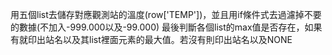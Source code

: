 用五個list去儲存對應觀測站的溫度(row['TEMP'])，並且用if條件式去過濾掉不要的數據(不加入-999.000以及-99.000)
最後判斷各個list的max值是否存在，如果有就印出站名以及其list裡面元素的最大值。若沒有則印出站名以及NONE
